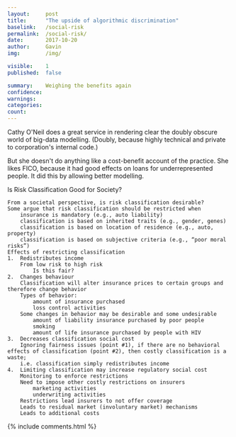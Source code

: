 ```yaml
---
layout: 	post
title:  	"The upside of algorithmic discrimination"
baselink:	/social-risk
permalink:	/social-risk/
date:   	2017-10-20
author:		Gavin	
img:		/img/

visible:	1
published: 	false

summary:	Weighing the benefits again
confidence: 
warnings: 	
categories: 
count: 		
---
```


Cathy O'Neil does a great service in rendering clear the doubly obscure world of big-data modelling. (Doubly, because highly technical and private to corporation's internal code.)

But she doesn't do anything like a cost-benefit account of the practice. She likes FICO, because it had good effects on loans for underrepresented people. It did this by allowing better modelling.




Is Risk Classification Good for Society?

    From a societal perspective, is risk classification desirable?
    Some argue that risk classification should be restricted when
        insurance is mandatory (e.g., auto liability)
        classification is based on inherited traits (e.g., gender, genes)
        classification is based on location of residence (e.g., auto, property)
        classification is based on subjective criteria (e.g., “poor moral risks”)
    Effects of restricting classification
    1.  Redistributes income
        From low risk to high risk
            Is this fair?
    2.  Changes behaviour
        Classification will alter insurance prices to certain groups and therefore change behavior
        Types of behavior:
            amount of insurance purchased
            loss control activities
        Some changes in behavior may be desirable and some undesirable
            amount of liability insurance purchased by poor people
            smoking
            amount of life insurance purchased by people with HIV
    3.  Decreases classification social cost
        Ignoring fairness issues (point #1), if there are no behavioral effects of classification (point #2), then costly classification is a waste;
        i.e. classification simply redistributes income
    4.  Limiting classification may increase regulatory social cost
        Monitoring to enforce restrictions
        Need to impose other costly restrictions on insurers
            marketing activities
            underwriting activities
        Restrictions lead insurers to not offer coverage
        Leads to residual market (involuntary market) mechanisms
        Leads to additional costs




{%  include comments.html %}